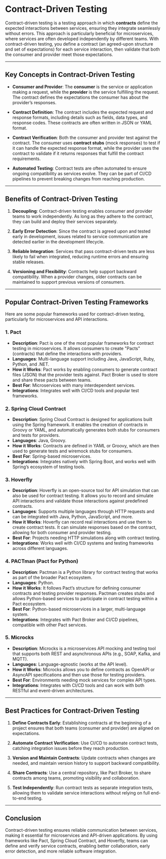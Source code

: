 # Contract-Driven Testing

Contract-driven testing is a testing approach in which **contracts** define the expected interactions between services, ensuring they integrate seamlessly without errors. This approach is particularly beneficial for microservices, where services are often developed independently by different teams. With contract-driven testing, you define a contract (an agreed-upon structure and set of expectations) for each service interaction, then validate that both the consumer and provider meet those expectations.

---

## Key Concepts in Contract-Driven Testing

- **Consumer and Provider**: The **consumer** is the service or application making a request, while the **provider** is the service fulfilling the request. The contract defines the expectations the consumer has about the provider’s responses.

- **Contract Definition**: The contract includes the expected request and response formats, including details such as fields, data types, and response codes. These contracts are often written in JSON or YAML format.

- **Contract Verification**: Both the consumer and provider test against the contract. The consumer uses **contract stubs** (mock responses) to test if it can handle the expected response format, while the provider uses the contract to validate if it returns responses that fulfill the contract requirements.

- **Automated Testing**: Contract tests are often automated to ensure ongoing compatibility as services evolve. They can be part of CI/CD pipelines to prevent breaking changes from reaching production.

---

## Benefits of Contract-Driven Testing

1. **Decoupling**: Contract-driven testing enables consumer and provider teams to work independently. As long as they adhere to the contract, they can build and deploy their services separately.

2. **Early Error Detection**: Since the contract is agreed upon and tested early in development, issues related to service communication are detected earlier in the development lifecycle.

3. **Reliable Integration**: Services that pass contract-driven tests are less likely to fail when integrated, reducing runtime errors and ensuring stable releases.

4. **Versioning and Flexibility**: Contracts help support backward compatibility. When a provider changes, older contracts can be maintained to support previous versions of consumers.

---

## Popular Contract-Driven Testing Frameworks

Here are some popular frameworks used for contract-driven testing, particularly for microservices and API interactions.

### 1. Pact
- **Description**: Pact is one of the most popular frameworks for contract testing in microservices. It allows consumers to create "Pacts" (contracts) that define the interactions with providers.
- **Languages**: Multi-language support including Java, JavaScript, Ruby, Python, and .NET.
- **How it Works**: Pact works by enabling consumers to generate contract files (JSON) that the provider tests against. Pact Broker is used to store and share these pacts between teams.
- **Best For**: Microservices with many interdependent services.
- **Integrations**: Integrates well with CI/CD tools and popular test frameworks.

### 2. Spring Cloud Contract
- **Description**: Spring Cloud Contract is designed for applications built using the Spring framework. It enables the creation of contracts in Groovy or YAML, and automatically generates both stubs for consumers and tests for providers.
- **Languages**: Java, Groovy.
- **How it Works**: Contracts are defined in YAML or Groovy, which are then used to generate tests and wiremock stubs for consumers.
- **Best For**: Spring-based microservices.
- **Integrations**: Integrates natively with Spring Boot, and works well with Spring’s ecosystem of testing tools.

### 3. Hoverfly
- **Description**: Hoverfly is an open-source tool for API simulation that can also be used for contract testing. It allows you to record and simulate API interactions and validate those interactions against predefined contracts.
- **Languages**: Supports multiple languages through HTTP requests and can be integrated with Java, Python, JavaScript, and more.
- **How it Works**: Hoverfly can record real interactions and use them to create contract tests. It can simulate responses based on the contract, allowing for both consumer and provider testing.
- **Best For**: Projects needing HTTP simulations along with contract testing.
- **Integrations**: Works well with CI/CD systems and testing frameworks across different languages.

### 4. PACTman (Pact for Python)
- **Description**: Pactman is a Python library for contract testing that works as part of the broader Pact ecosystem.
- **Languages**: Python.
- **How it Works**: It follows Pact’s structure for defining consumer contracts and testing provider responses. Pactman creates stubs and allows Python-based services to participate in contract testing within a Pact ecosystem.
- **Best For**: Python-based microservices in a larger, multi-language system.
- **Integrations**: Integrates with Pact Broker and CI/CD pipelines, compatible with other Pact services.

### 5. Microcks
- **Description**: Microcks is a microservices API mocking and testing tool that supports both REST and asynchronous APIs (e.g., SOAP, Kafka, and MQTT).
- **Languages**: Language-agnostic (works at the API level).
- **How it Works**: Microcks allows you to define contracts as OpenAPI or AsyncAPI specifications and then use those for testing providers.
- **Best For**: Environments needing mock services for complex API types.
- **Integrations**: Integrates with CI/CD tools and can work with both RESTful and event-driven architectures.

---

## Best Practices for Contract-Driven Testing

1. **Define Contracts Early**: Establishing contracts at the beginning of a project ensures that both teams (consumer and provider) are aligned on expectations.

2. **Automate Contract Verification**: Use CI/CD to automate contract tests, catching integration issues before they reach production.

3. **Version and Maintain Contracts**: Update contracts when changes are needed, and maintain version history to support backward compatibility.

4. **Share Contracts**: Use a central repository, like Pact Broker, to share contracts among teams, promoting visibility and collaboration.

5. **Test Independently**: Run contract tests as separate integration tests, allowing them to validate service interactions without relying on full end-to-end testing.

---

## Conclusion

Contract-driven testing ensures reliable communication between services, making it essential for microservices and API-driven applications. By using frameworks like Pact, Spring Cloud Contract, and Hoverfly, teams can define and verify service contracts, enabling better collaboration, early error detection, and more reliable software integration.
